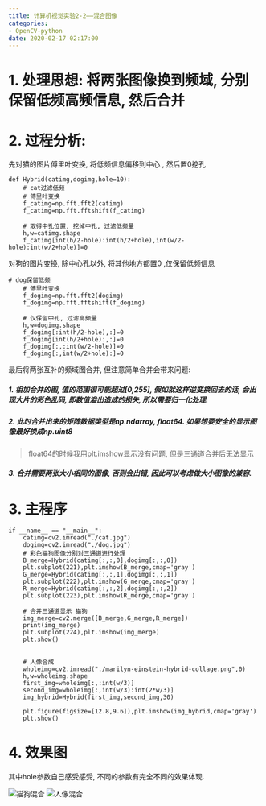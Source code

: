 ```yaml
---
title: 计算机视觉实验2-2——混合图像
categories:
- OpenCV-python
date: 2020-02-17 02:17:00
---
```

# 1. 处理思想: 将两张图像换到频域, 分别保留低频高频信息, 然后合并
# 2. 过程分析:
先对猫的图片傅里叶变换, 将低频信息偏移到中心 , 然后置0挖孔
```
def Hybrid(catimg,dogimg,hole=10):
    # cat过滤低频
    # 傅里叶变换
    f_catimg=np.fft.fft2(catimg)
    f_catimg=np.fft.fftshift(f_catimg)

    # 取得中孔位置, 挖掉中孔, 过滤低频量
    h,w=catimg.shape
    f_catimg[int(h/2-hole):int(h/2+hole),int(w/2-hole):int(w/2+hole)]=0
```
对狗的图片变换, 除中心孔以外, 将其他地方都置0 ,仅保留低频信息
```
# dog保留低频
    # 傅里叶变换
    f_dogimg=np.fft.fft2(dogimg)
    f_dogimg=np.fft.fftshift(f_dogimg)

    # 仅保留中孔, 过滤高频量
    h,w=dogimg.shape
    f_dogimg[:int(h/2-hole),:]=0
    f_dogimg[int(h/2+hole):,:]=0
    f_dogimg[:,:int(w/2-hole)]=0
    f_dogimg[:,int(w/2+hole):]=0
```

最后将两张互补的频域图合并, 但注意简单合并会带来问题:
#####     1. 相加合并的图, 值的范围很可能超过[0,255], 假如就这样逆变换回去的话, 会出现大片的彩色乱码, 即数值溢出造成的损失, 所以需要归一化处理.
#####     2. 此时合并出来的矩阵数据类型是np.ndarray, float64. 如果想要安全的显示图像最好换成np.uint8
>float64的时候我用plt.imshow显示没有问题, 但是三通道合并后无法显示
#####     3. 合并需要两张大小相同的图像, 否则会出错, 因此可以考虑做大小图像的兼容.

# 3. 主程序
```
if __name__ == "__main__":
    catimg=cv2.imread("./cat.jpg")
    dogimg=cv2.imread("./dog.jpg")
    # 彩色猫狗图像分别对三通道进行处理
    B_merge=Hybrid(catimg[:,:,0],dogimg[:,:,0])
    plt.subplot(221),plt.imshow(B_merge,cmap='gray')
    G_merge=Hybrid(catimg[:,:,1],dogimg[:,:,1])
    plt.subplot(222),plt.imshow(G_merge,cmap='gray')
    R_merge=Hybrid(catimg[:,:,2],dogimg[:,:,2])
    plt.subplot(223),plt.imshow(R_merge,cmap='gray')

    # 合并三通道显示 猫狗
    img_merge=cv2.merge([B_merge,G_merge,R_merge])
    print(img_merge)
    plt.subplot(224),plt.imshow(img_merge)
    plt.show()


    # 人像合成
    wholeimg=cv2.imread("./marilyn-einstein-hybrid-collage.png",0)
    h,w=wholeimg.shape
    first_img=wholeimg[:,:int(w/3)]
    second_img=wholeimg[:,int(w/3):int(2*w/3)]
    img_hybrid=Hybrid(first_img,second_img,30)

    plt.figure(figsize=[12.8,9.6]),plt.imshow(img_hybrid,cmap='gray')
    plt.show()
```

# 4. 效果图
其中hole参数自己感受感受, 不同的参数有完全不同的效果体现.

![猫狗混合](https://wx3.sinaimg.cn/mw1024/b8e57787gy1ggttchpfoij205z0580sl.jpg)
![人像混合](https://wx1.sinaimg.cn/mw1024/b8e57787gy1ggttchpsclj20jq0kumxt.jpg)
